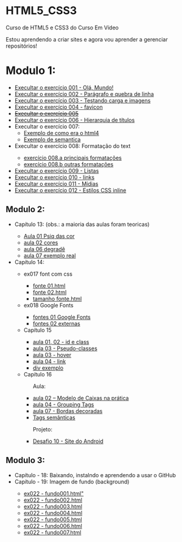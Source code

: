 # HTML5_CSS3
 Curso de HTML5 e CSS3 do Curso Em Vídeo

 Estou aprendendo a criar sites e agora vou aprender a gerenciar repositórios!

 <h1>Modulo 1:</h1>

<ul>
   <li><a href="https://matheuslufano.github.io/Curso-HTML5-CSS3/m%C3%B3dulo%201/exerc%C3%ADcios/ex001/" target="_blank">Execultar o exercício 001 - Olá, Mundo!</a>
   <li><a href="https://matheuslufano.github.io/Curso-HTML5-CSS3/m%C3%B3dulo%201/exerc%C3%ADcios/ex002/" target="_blank">Execultar o exercício 002 - Parágrafo e quebra de linha</a>
   <li><a href="https://matheuslufano.github.io/Curso-HTML5-CSS3/m%C3%B3dulo%201/exerc%C3%ADcios/ex003/" target="_blank">Execultar o exercício 003 - Testando carga e imagens</a>
   <li><a href="https://matheuslufano.github.io/Curso-HTML5-CSS3/m%C3%B3dulo%201/exerc%C3%ADcios/ex004/" target="_blank">Execultar o exercício 004 - favicon</a>
   <li><a href="https://matheuslufano.github.io/Curso-HTML5-CSS3/m%C3%B3dulo%201/exerc%C3%ADcios/ex005/" target="_blank"><del>Execultar o exercício 005 </del></a>
   <li><a href="https://matheuslufano.github.io/Curso-HTML5-CSS3/m%C3%B3dulo%201/exerc%C3%ADcios/ex006/" target="_blank">Execultar o exercício 006 - Hierarquia de títulos</a>

   <li>Execultar o exercício 007:<br>
    <ul>
        <li><a href="https://matheuslufano.github.io/Curso-HTML5-CSS3/m%C3%B3dulo%201/exerc%C3%ADcios/ex007/html4.html"target="_blank">Exemplo de como era o html4</a></li>
        <li><a href="https://matheuslufano.github.io/Curso-HTML5-CSS3/m%C3%B3dulo%201/exerc%C3%ADcios/ex007/html5.html"target="_blank">Exemplo de semantica</a></li>
    </ul>
    <li>Execultar o exercício 008: Formatação do text</li>

   <ul>
       <li><a href="https://matheuslufano.github.io/Curso-HTML5-CSS3/m%C3%B3dulo%201/exerc%C3%ADcios/ex008/" target="_blank">exercício 008.a principais formatações</a>
       <li><a href="https://matheuslufano.github.io/Curso-HTML5-CSS3/m%C3%B3dulo%201/exerc%C3%ADcios/ex008%20b/" target="_blank">exercício 008.b outras formatações</a>
   </ul>

   <li><a href="https://matheuslufano.github.io/Curso-HTML5-CSS3/m%C3%B3dulo%201/exerc%C3%ADcios/ex009/" target="_blank">Execultar o exercício 009 - Listas</a>
   <li><a href="https://matheuslufano.github.io/Curso-HTML5-CSS3/m%C3%B3dulo%201/exerc%C3%ADcios/ex010/" target="_blank">Execultar o exercício 010 - links</a>
   <li><a href="https://matheuslufano.github.io/Curso-HTML5-CSS3/m%C3%B3dulo%201/exerc%C3%ADcios/ex011/" target="_blank">Execultar o exercício 011 - Mídias</a>
   <li><a href="https://matheuslufano.github.io/Curso-HTML5-CSS3/m%C3%B3dulo%201/exerc%C3%ADcios/ex012/ex013/index.html" target="_blank">Execultar o exercício 012 - Estilos CSS inline</a>
</ul>

<h2>Modulo 2: </h2>
<ul>
    <li>Capítulo 13: (obs.: a maioria das aulas foram teoricas)</li>
    <ul>
        <li><a href="https://matheuslufano.github.io/Curso-HTML5-CSS3/módulo 2/capítulo 13/Aula 01 Psiq das cor/ex016/Cores.html" target="_blank">Aula 01 Psiq das cor</a></li>
        <li><a href="https://matheuslufano.github.io/Curso-HTML5-CSS3/módulo 2/capítulo 13/aula 02 cores/representando cores.html" target="_blank">aula 02 cores</a></li>
        <li><a href="https://matheuslufano.github.io/Curso-HTML5-CSS3/módulo 2/capítulo 13/aula 06 degradê/degradê.html" target="_blank">aula 06 degradê</a></li>
        <li><a href="https://matheuslufano.github.io/Curso-HTML5-CSS3/módulo 2/capítulo 13/aula 07 exemplo real/site.html" target="_blank">aula 07 exemplo real</a></li>
    </ul>
    <li>Capítulo 14:</li>
    <ul>
        <li>ex017 font com css</li>
        <ul>
            <li><a href="https://matheuslufano.github.io/Curso-HTML5-CSS3/módulo 2/capítulo 14/ex017 font com css/fonte 01.html" target="_blank">fonte 01.html</a></li>
            <li><a href="https://matheuslufano.github.io/Curso-HTML5-CSS3/módulo 2/capítulo 14/ex017 font com css/fonte 02.html" target="_blank">fonte 02.html</a></li>
            <li><a href="https://matheuslufano.github.io/Curso-HTML5-CSS3/módulo 2/capítulo 14/ex017 font com css/tamanho fonte.html" target="_blank">tamanho fonte.html</a></li>
        </ul>
        <li>ex018 Google Fonts</li>
        <ul>
            <li><a href="https://matheuslufano.github.io/Curso-HTML5-CSS3/módulo 2/capítulo 14/ex018 Google Fonts/fontes 01 Google Fonts.html" target="_blank">fontes 01 Google Fonts</a></li>
            <li><a href="https://matheuslufano.github.io/Curso-HTML5-CSS3/módulo 2/capítulo 14/ex018 Google Fonts/fontes 02 externas.html" target="_blank">fontes 02 externas</a></li>
        </ul>
        <li>Capítulo 15</li>
        <ul>
            <li><a href="https://matheuslufano.github.io/Curso-HTML5-CSS3/módulo 2/capítulo 15/aula 01, 02  - id e class.html" target="_blank">aula 01, 02  - id e class</a></li>
            <li><a href="https://matheuslufano.github.io/Curso-HTML5-CSS3/módulo 2/capítulo 15/aula 03 - Pseudo-classes" target="_blank">aula 03 - Pseudo-classes</a></li>
            <li><a href="https://matheuslufano.github.io/Curso-HTML5-CSS3/módulo 2/capítulo 15/aula 03 - hover" target="_blank">aula 03 - hover</a></li>
            <li><a href="https://matheuslufano.github.io/Curso-HTML5-CSS3/módulo 2/capítulo 15/aula 04 - link" target="_blank">aula 04 - link</a></li>
            <li><a href="https://matheuslufano.github.io/Curso-HTML5-CSS3/módulo 2/capítulo 15/div exemplo" target="_blank">div exemplo</a></li>
        </ul>
        <li>Capítulo 16</li>
        <ul>
            <p>Aula:</p>
            <li><a href="https://matheuslufano.github.io/Curso-HTML5-CSS3/módulo 2/capítulo 16/aulas/aula 02 – Modelo de Caixas na prática" target="_blank">aula 02 – Modelo de Caixas na prática</a></li>
            <li><a href="https://matheuslufano.github.io/Curso-HTML5-CSS3/módulo 2/capítulo 16/aulas/aula 04 - Grouping Tags" target="_blank">aula 04 - Grouping Tags</a></li>
            <li><a href="https://matheuslufano.github.io/Curso-HTML5-CSS3/módulo 2/capítulo 16/aulas/aula 07 - Bordas decoradas" target="_blank">aula 07 - Bordas decoradas</a></li>
            <li><a href="https://matheuslufano.github.io/Curso-HTML5-CSS3/módulo 2/capítulo 16/aulas/Tags semânticas.html" target="_blank">Tags semânticas</a></li>
            <p>Projeto: </p>
            <li><a href="https://matheuslufano.github.io/Curso-HTML5-CSS3/módulo 2/capítulo 16/Desafio 10/projeto final/site-android-v0.1.html" target="_blank"> Desafio 10 - Site do Android</a></li>
        </ul>
    </ul>
</ul>

<h2>Modulo 3: </h2>
<ul>
    <li>Capítulo - 18: Baixando, instalndo e aprendendo a usar o GitHub</li>
    <li>Capítulo - 19: Imagem de fundo (background)</li>
    <ul>
        <li><a href="https://matheuslufano.github.io/Curso-HTML5-CSS3/módulo 3/capítlo 19/ex022/fundo001.html" target="_blank">ex022 - fundo001.html"</a></li>
        <li><a href="https://matheuslufano.github.io/Curso-HTML5-CSS3/módulo 3/capítlo 19/ex022/fundo002.html">ex022 - fundo002.html</a></li>
        <li><a href="https://matheuslufano.github.io/Curso-HTML5-CSS3/módulo 3/capítlo 19/ex022/fundo003.html" target="_blank">ex022 - fundo003.html</a></li>
        <li><a href="https://matheuslufano.github.io/Curso-HTML5-CSS3/módulo 3/capítlo 19/ex022/fundo004.html" target="_blank">ex022 - fundo004.html</a></li>
        <li><a href="https://matheuslufano.github.io/Curso-HTML5-CSS3/módulo 3/capítlo 19/ex022/fundo005.html" target="_blank">ex022 - fundo005.html</a></li>
        <li><a href="https://matheuslufano.github.io/Curso-HTML5-CSS3/módulo 3/capítlo 19/ex022/fundo006.html" target="_blank">ex022 - fundo006.html</a></li>
        <li><a href="https://matheuslufano.github.io/Curso-HTML5-CSS3/módulo 3/capítlo 19/ex022/fundo007.html" target="_blank">ex022 - fundo007.html</a></li>
    </ul>
</ul>
